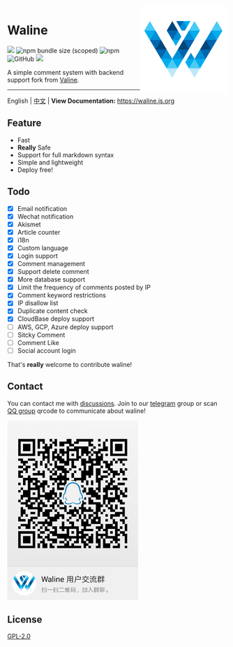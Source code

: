 
<img src="./assets/waline.png" width='200' align="right" />

# Waline

![](https://img.shields.io/npm/v/@waline/vercel?color=critical&logo=npm&style=flat-square)
![npm bundle size (scoped)](https://img.shields.io/bundlephobia/minzip/@waline/client?style=flat-square&label=size)
![npm](https://img.shields.io/npm/dm/@waline/vercel?style=flat-square)
![GitHub](https://img.shields.io/github/license/lizheming/waline?style=flat-square)
[ ![](https://img.shields.io/badge/telegram-walinejs-2ca5e0?logo=telegram&style=flat-square) ](https://t.me/walinejs)

A simple comment system with backend support fork from [Valine](https://valine.js.org). 

------------------------------

English | [中文](https://github.com/lizheming/waline/blob/master/README_CN.md)  | **View Documentation:** <https://waline.js.org>

## Feature

- Fast
- **Really** Safe
- Support for full markdown syntax
- Simple and lightweight
- Deploy free!


## Todo

- [x] Email notification
- [x] Wechat notification
- [x] Akismet 
- [x] Article counter
- [x] i18n
- [x] Custom language
- [x] Login support
- [x] Comment management
- [x] Support delete comment
- [x] More database support
- [x] Limit the frequency of comments posted by IP
- [x] Comment keyword restrictions
- [x] IP disallow list
- [x] Duplicate content check
- [x] CloudBase deploy support
- [ ] AWS, GCP, Azure deploy support
- [ ] Sitcky Comment
- [ ] Comment Like
- [ ] Social account login

That's **really** welcome to contribute waline!

## Contact

You can contact me with [discussions](https://github.com/lizheming/waline/discussions). Join to our [telegram](https://t.me/walinejs) group or scan [QQ group](https://qm.qq.com/cgi-bin/qm/qr?k=rPZvq_EBfwQa6QZX7sToVlhH49c6ed0R&jump_from=webapi) qrcode to communicate about waline!

<a href="https://qm.qq.com/cgi-bin/qm/qr?k=rPZvq_EBfwQa6QZX7sToVlhH49c6ed0R&jump_from=webapi" target="_blank">
  <img src="./assets/qqgroup.jpg" width="300" />
</a>

## License
[GPL-2.0](https://github.com/lizheming/Waline/blob/master/LICENSE)

